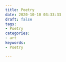 ```yaml
---
title: Poetry
date: 2020-10-10 03:33:33
draft: false
tags: 
- Poetry
categories:
- art
keywords:
- Poetry

---
```

